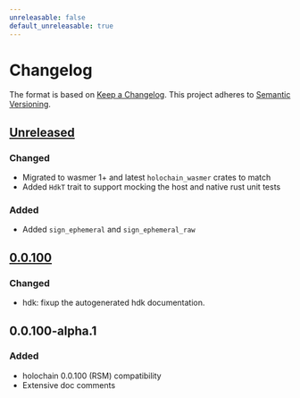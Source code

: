 ```yaml
---
unreleasable: false
default_unreleasable: true
---
```


# Changelog
The format is based on [Keep a Changelog](https://keepachangelog.com/en/1.0.0/).
This project adheres to [Semantic Versioning](https://semver.org/spec/v2.0.0.html).

## [Unreleased]

### Changed

- Migrated to wasmer 1+ and latest `holochain_wasmer` crates to match
- Added `HdkT` trait to support mocking the host and native rust unit tests

### Added
- Added `sign_ephemeral` and `sign_ephemeral_raw`

## [0.0.100]

### Changed
- hdk: fixup the autogenerated hdk documentation.

## 0.0.100-alpha.1

### Added
- holochain 0.0.100 (RSM) compatibility
- Extensive doc comments

[Unreleased]: https://github.com/holochain/holochain/compare/hdk-v0.0.100...HEAD
[0.0.100]: https://github.com/holochain/holochain/compare/hdk-v0.0.100-alpha1..hdk-v0.0.100

